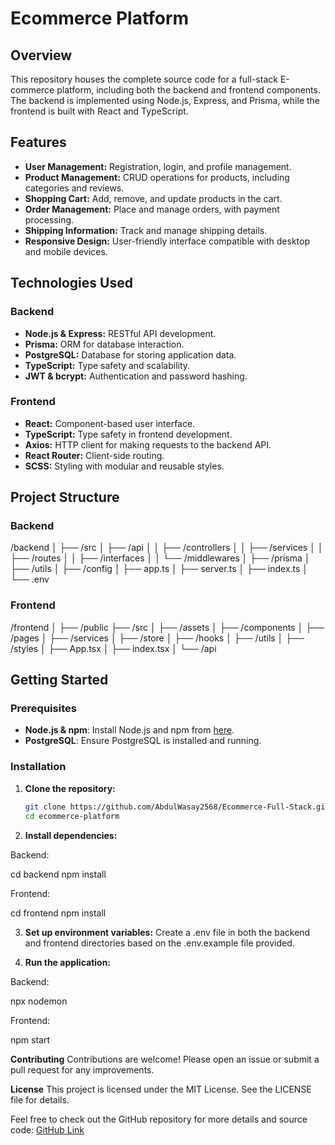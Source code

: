 # Ecommerce Platform

## Overview
This repository houses the complete source code for a full-stack E-commerce platform, including both the backend and frontend components. The backend is implemented using Node.js, Express, and Prisma, while the frontend is built with React and TypeScript.

## Features
- **User Management:** Registration, login, and profile management.
- **Product Management:** CRUD operations for products, including categories and reviews.
- **Shopping Cart:** Add, remove, and update products in the cart.
- **Order Management:** Place and manage orders, with payment processing.
- **Shipping Information:** Track and manage shipping details.
- **Responsive Design:** User-friendly interface compatible with desktop and mobile devices.

## Technologies Used
### Backend
- **Node.js & Express:** RESTful API development.
- **Prisma:** ORM for database interaction.
- **PostgreSQL:** Database for storing application data.
- **TypeScript:** Type safety and scalability.
- **JWT & bcrypt:** Authentication and password hashing.

### Frontend
- **React:** Component-based user interface.
- **TypeScript:** Type safety in frontend development.
- **Axios:** HTTP client for making requests to the backend API.
- **React Router:** Client-side routing.
- **SCSS:** Styling with modular and reusable styles.

## Project Structure
### Backend
/backend
│
├── /src
│ ├── /api
│ │ ├── /controllers
│ │ ├── /services
│ │ ├── /routes
│ │ ├── /interfaces
│ │ └── /middlewares
│ ├── /prisma
│ ├── /utils
│ ├── /config
│ ├── app.ts
│ ├── server.ts
│ ├── index.ts
│ └── .env


### Frontend
/frontend
│
├── /public
├── /src
│ ├── /assets
│ ├── /components
│ ├── /pages
│ ├── /services
│ ├── /store
│ ├── /hooks
│ ├── /utils
│ ├── /styles
│ ├── App.tsx
│ ├── index.tsx
│ └── /api


## Getting Started

### Prerequisites
- **Node.js & npm**: Install Node.js and npm from [here](https://nodejs.org/).
- **PostgreSQL**: Ensure PostgreSQL is installed and running.

### Installation
1. **Clone the repository:**
   ```bash
   git clone https://github.com/AbdulWasay2568/Ecommerce-Full-Stack.git
   cd ecommerce-platform
   
2. **Install dependencies:**

Backend:

cd backend
npm install

Frontend:

cd frontend
npm install

3. **Set up environment variables:**
Create a .env file in both the backend and frontend directories based on the .env.example file provided.

4. **Run the application:**

Backend:

npx nodemon

Frontend:

npm start

**Contributing**
Contributions are welcome! Please open an issue or submit a pull request for any improvements.

**License**
This project is licensed under the MIT License. See the LICENSE file for details.

Feel free to check out the GitHub repository for more details and source code: [GitHub Link](https://github.com/your-username/ecommerce-platform)
